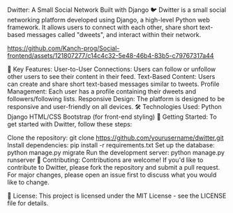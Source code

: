 Dwitter: A Small Social Network Built with Django 🐦
Dwitter is a small social networking platform developed using Django, a high-level Python web framework. It allows users to connect with each other, share short text-based messages called "dweets", and interact within their network.

https://github.com/Kanch-prog/Social-frontend/assets/121807277/c14c4c32-5e48-46b4-83b5-c79767317a44

🚀 Key Features:
User-to-User Connections: Users can follow or unfollow other users to see their content in their feed.
Text-Based Content: Users can create and share short text-based messages similar to tweets.
Profile Management: Each user has a profile containing their dweets and followers/following lists.
Responsive Design: The platform is designed to be responsive and user-friendly on all devices.
🛠️ Technologies Used:
Python
Django
HTML/CSS
Bootstrap (for front-end styling)
🏁 Getting Started:
To get started with Dwitter, follow these steps:

Clone the repository: git clone https://github.com/yourusername/dwitter.git
Install dependencies: pip install -r requirements.txt
Set up the database: python manage.py migrate
Run the development server: python manage.py runserver
🤝 Contributing:
Contributions are welcome! If you'd like to contribute to Dwitter, please fork the repository and submit a pull request. For major changes, please open an issue first to discuss what you would like to change.

📝 License:
This project is licensed under the MIT License - see the LICENSE file for details.
